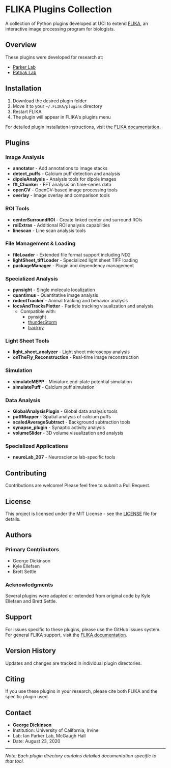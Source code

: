 # FLIKA Plugins Collection

A collection of Python plugins developed at UCI to extend [FLIKA](https://github.com/flika-org/flika), an interactive image processing program for biologists.

## Overview

These plugins were developed for research at:
- [Parker Lab](https://parkerlab.bio.uci.edu/)
- [Pathak Lab](https://www.pathaklab-uci.com/)

## Installation

1. Download the desired plugin folder
2. Move it to your `~/.FLIKA/plugins` directory
3. Restart FLIKA
4. The plugin will appear in FLIKA's plugins menu

For detailed plugin installation instructions, visit the [FLIKA documentation](http://flika-org.github.io/plugins.html).

## Plugins

### Image Analysis
- **annotator** - Add annotations to image stacks
- **detect_puffs** - Calcium puff detection and analysis
- **dipoleAnalysis** - Analysis tools for dipole images
- **fft_Chunker** - FFT analysis on time-series data
- **openCV** - OpenCV-based image processing tools
- **overlay** - Image overlay and comparison tools

### ROI Tools
- **centerSurroundROI** - Create linked center and surround ROIs
- **roiExtras** - Additional ROI analysis capabilities
- **linescan** - Line scan analysis tools

### File Management & Loading
- **fileLoader** - Extended file format support including ND2
- **lightSheet_tiffLoader** - Specialized light sheet TIFF loading
- **packageManager** - Plugin and dependency management

### Specialized Analysis
- **pynsight** - Single molecule localization
- **quantimus** - Quantitative image analysis
- **rodentTracker** - Animal tracking and behavior analysis
- **locsAndTracksPlotter** - Particle tracking visualization and analysis
  - Compatible with:
    - pynsight
    - [thunderStorm](https://zitmen.github.io/thunderstorm/)
    - [trackpy](http://soft-matter.github.io/trackpy/v0.6.1/)

### Light Sheet Tools
- **light_sheet_analyzer** - Light sheet microscopy analysis
- **onTheFly_Reconstruction** - Real-time image reconstruction

### Simulation
- **simulateMEPP** - Miniature end-plate potential simulation
- **simulatePuff** - Calcium puff simulation

### Data Analysis
- **GlobalAnalysisPlugin** - Global data analysis tools
- **puffMapper** - Spatial analysis of calcium puffs
- **scaledAverageSubtract** - Background subtraction tools
- **synapse_plugin** - Synaptic activity analysis
- **volumeSlider** - 3D volume visualization and analysis

### Specialized Applications
- **neuroLab_207** - Neuroscience lab-specific tools

## Contributing

Contributions are welcome! Please feel free to submit a Pull Request.

## License

This project is licensed under the MIT License - see the [LICENSE](LICENSE) file for details.

## Authors

### Primary Contributors
- George Dickinson
- Kyle Ellefsen
- Brett Settle

### Acknowledgments
Several plugins were adapted or extended from original code by Kyle Ellefsen and Brett Settle.

## Support

For issues specific to these plugins, please use the GitHub issues system.
For general FLIKA support, visit the [FLIKA documentation](http://flika-org.github.io/).

## Version History

Updates and changes are tracked in individual plugin directories.

## Citing

If you use these plugins in your research, please cite both FLIKA and the specific plugin used.

## Contact

- **George Dickinson**
- Institution: University of California, Irvine
- Lab: Ian Parker Lab, McGaugh Hall
- Date: August 23, 2020

---
*Note: Each plugin directory contains detailed documentation specific to that tool.*